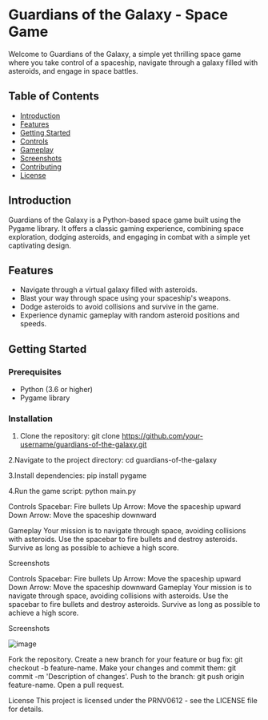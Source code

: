 # Guardians of the Galaxy - Space Game

Welcome to Guardians of the Galaxy, a simple yet thrilling space game where you take control of a spaceship, navigate through a galaxy filled with asteroids, and engage in space battles.

## Table of Contents
- [Introduction](#introduction)
- [Features](#features)
- [Getting Started](#getting-started)
- [Controls](#controls)
- [Gameplay](#gameplay)
- [Screenshots](#screenshots)
- [Contributing](#contributing)
- [License](#license)

## Introduction

Guardians of the Galaxy is a Python-based space game built using the Pygame library. It offers a classic gaming experience, combining space exploration, dodging asteroids, and engaging in combat with a simple yet captivating design.

## Features

- Navigate through a virtual galaxy filled with asteroids.
- Blast your way through space using your spaceship's weapons.
- Dodge asteroids to avoid collisions and survive in the game.
- Experience dynamic gameplay with random asteroid positions and speeds.

## Getting Started

### Prerequisites

- Python (3.6 or higher)
- Pygame library

### Installation

1. Clone the repository:
   git clone https://github.com/your-username/guardians-of-the-galaxy.git

2.Navigate to the project directory:
  cd guardians-of-the-galaxy

3.Install dependencies:
  pip install pygame

4.Run the game script:
 python main.py


Controls
Spacebar: Fire bullets
Up Arrow: Move the spaceship upward
Down Arrow: Move the spaceship downward

Gameplay
Your mission is to navigate through space, avoiding collisions with asteroids.
Use the spacebar to fire bullets and destroy asteroids.
Survive as long as possible to achieve a high score.


Screenshots

Controls
Spacebar: Fire bullets
Up Arrow: Move the spaceship upward
Down Arrow: Move the spaceship downward
Gameplay
Your mission is to navigate through space, avoiding collisions with asteroids.
Use the spacebar to fire bullets and destroy asteroids.
Survive as long as possible to achieve a high score.

Screenshots

![image](https://github.com/PRNV0612/Space-game/assets/99736904/d0366e96-9d87-4d83-88c8-b52b63b44c0e)


Fork the repository.
Create a new branch for your feature or bug fix: git checkout -b feature-name.
Make your changes and commit them: git commit -m 'Description of changes'.
Push to the branch: git push origin feature-name.
Open a pull request.

License
This project is licensed under the PRNV0612 - see the LICENSE file for details.
